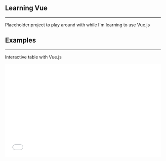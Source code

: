 ## Learning Vue ##
***

Placeholder project to play around with while I'm learning to use Vue.js 

## Examples ##
***

Interactive table with Vue.js 

<script async src="//jsfiddle.net/datadidit/aex24hnn/embed/js,html,css,result/dark/"></script>

<iframe width="100%" height="300" src="//jsfiddle.net/datadidit/aex24hnn/embedded/" allowfullscreen="allowfullscreen" frameborder="0"></iframe>